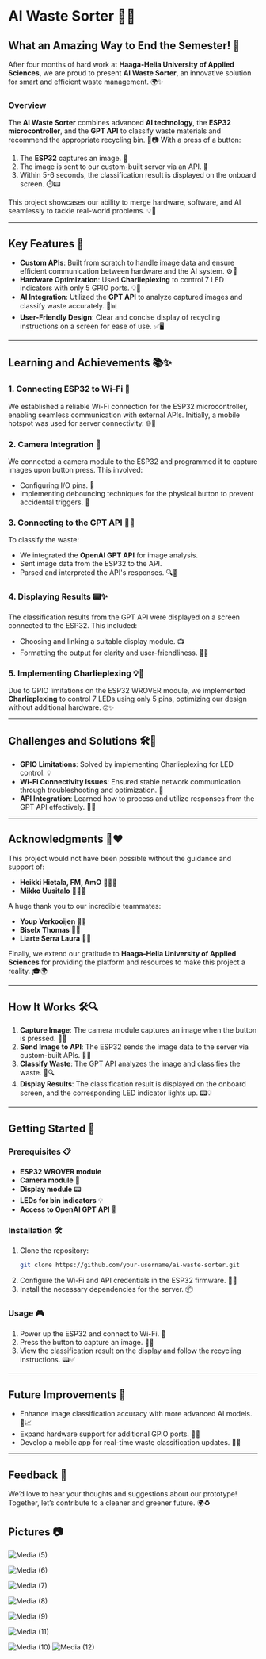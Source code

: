 # AI Waste Sorter 🚮✨

## What an Amazing Way to End the Semester! 🌟

After four months of hard work at **Haaga-Helia University of Applied Sciences**, we are proud to present **AI Waste Sorter**, an innovative solution for smart and efficient waste management. 🌍✨

### Overview
The **AI Waste Sorter** combines advanced **AI technology**, the **ESP32 microcontroller**, and the **GPT API** to classify waste materials and recommend the appropriate recycling bin. 🧠📷 With a press of a button:

1. The **ESP32** captures an image. 📸
2. The image is sent to our custom-built server via an API. 🔗
3. Within 5-6 seconds, the classification result is displayed on the onboard screen. ⏱️📟

This project showcases our ability to merge hardware, software, and AI seamlessly to tackle real-world problems. 💡💪

---

## Key Features 🚀

- **Custom APIs**: Built from scratch to handle image data and ensure efficient communication between hardware and the AI system. ⚙️📡
- **Hardware Optimization**: Used **Charlieplexing** to control 7 LED indicators with only 5 GPIO ports. 💡🔌
- **AI Integration**: Utilized the **GPT API** to analyze captured images and classify waste accurately. 🧠📊
- **User-Friendly Design**: Clear and concise display of recycling instructions on a screen for ease of use. ✅🖥️

---

## Learning and Achievements 📚✨

### 1. Connecting ESP32 to Wi-Fi 📶
We established a reliable Wi-Fi connection for the ESP32 microcontroller, enabling seamless communication with external APIs. Initially, a mobile hotspot was used for server connectivity. 🌐📡

### 2. Camera Integration 📸
We connected a camera module to the ESP32 and programmed it to capture images upon button press. This involved:
- Configuring I/O pins. 🔧
- Implementing debouncing techniques for the physical button to prevent accidental triggers. 🔘

### 3. Connecting to the GPT API 🧠🔗
To classify the waste:
- We integrated the **OpenAI GPT API** for image analysis.
- Sent image data from the ESP32 to the API.
- Parsed and interpreted the API's responses. 🔍📩

### 4. Displaying Results 📟✨
The classification results from the GPT API were displayed on a screen connected to the ESP32. This included:
- Choosing and linking a suitable display module. 📺
- Formatting the output for clarity and user-friendliness. 📝✅

### 5. Implementing Charlieplexing 💡🔌
Due to GPIO limitations on the ESP32 WROVER module, we implemented **Charlieplexing** to control 7 LEDs using only 5 pins, optimizing our design without additional hardware. 🤓✨

---

## Challenges and Solutions 🛠️🌟
- **GPIO Limitations**: Solved by implementing Charlieplexing for LED control. 💡
- **Wi-Fi Connectivity Issues**: Ensured stable network communication through troubleshooting and optimization. 📶
- **API Integration**: Learned how to process and utilize responses from the GPT API effectively. 🧠📩

---

## Acknowledgments 🙌❤️
This project would not have been possible without the guidance and support of:

- **Heikki Hietala, FM, AmO** 🧑‍🏫✨
- **Mikko Uusitalo** 👨‍🏫✨

A huge thank you to our incredible teammates:

- **Youp Verkooijen** 👨‍💻
- **Biselx Thomas** 👨‍💻
- **Liarte Serra Laura** 👩‍💻

Finally, we extend our gratitude to **Haaga-Helia University of Applied Sciences** for providing the platform and resources to make this project a reality. 🎓🌍

---

## How It Works 🛠️🔍
1. **Capture Image**: The camera module captures an image when the button is pressed. 📸🔘
2. **Send Image to API**: The ESP32 sends the image data to the server via custom-built APIs. 🔗📡
3. **Classify Waste**: The GPT API analyzes the image and classifies the waste. 🧠🔍
4. **Display Results**: The classification result is displayed on the onboard screen, and the corresponding LED indicator lights up. 📟💡

---

## Getting Started 🚀

### Prerequisites 📋
- **ESP32 WROVER module**
- **Camera module** 📸
- **Display module** 📟
- **LEDs for bin indicators** 💡
- **Access to OpenAI GPT API** 🧠

### Installation 🛠️
1. Clone the repository:
   ```bash
   git clone https://github.com/your-username/ai-waste-sorter.git
   ```
2. Configure the Wi-Fi and API credentials in the ESP32 firmware. 📄🔐
3. Install the necessary dependencies for the server. 📦

### Usage 🎮
1. Power up the ESP32 and connect to Wi-Fi. 📶
2. Press the button to capture an image. 🔘📸
3. View the classification result on the display and follow the recycling instructions. 📟✅

---

## Future Improvements 🌟
- Enhance image classification accuracy with more advanced AI models. 🧠📈
- Expand hardware support for additional GPIO ports. 🔧🔌
- Develop a mobile app for real-time waste classification updates. 📱✨

---

## Feedback 💬
We’d love to hear your thoughts and suggestions about our prototype! Together, let’s contribute to a cleaner and greener future. 🌍♻️




## Pictures 📷


![Media (5)](https://github.com/user-attachments/assets/d26ac52b-afe6-488b-a42b-387ad2a64f08)

![Media (6)](https://github.com/user-attachments/assets/3d279cfe-6b23-4cc6-83d8-65a1e11dc1a8)

![Media (7)](https://github.com/user-attachments/assets/1e565dfc-b7c4-4b7b-a5bf-c824a5e0d303)

![Media (8)](https://github.com/user-attachments/assets/d5e4330b-1456-42c0-90c6-3f0b12328c96)

![Media (9)](https://github.com/user-attachments/assets/60f0199b-9044-4a3a-955f-b06e27243ff1)

![Media (11)](https://github.com/user-attachments/assets/c00571d3-a576-4811-9ba5-8a8dbf36c106)

![Media (10)](https://github.com/user-attachments/assets/08c5ee1a-8b83-493d-8588-57f4aab5fd76)
![Media (12)](https://github.com/user-attachments/assets/afc10cf2-a514-46f4-9f6a-3631cf6093c3)

